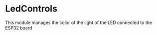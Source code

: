 LedControls
===========

This module manages the color of the light of the LED connected to the ESP32 board 